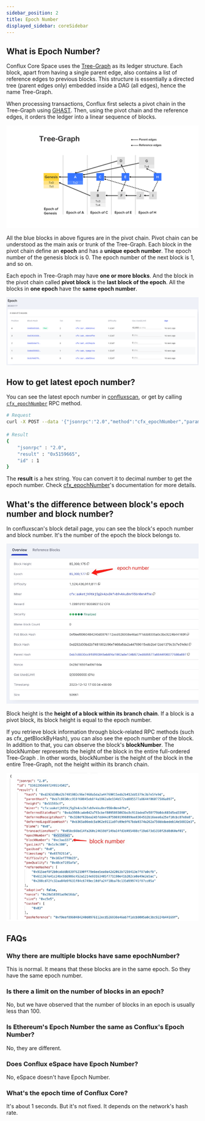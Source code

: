 ```yaml
---
sidebar_position: 2
title: Epoch Number
displayed_sidebar: coreSidebar
---
```


## What is Epoch Number?

Conflux Core Space uses the [Tree-Graph](/docs/general/conflux-basics/consensus-mechanisms/proof-of-work/tree-graph) as its ledger structure. Each block, apart from having a single parent edge, also contains a list of reference edges to previous blocks. This structure is essentially a directed tree (parent edges only) embedded inside a DAG (all edges), hence the name Tree-Graph.

When processing transactions, Conflux first selects a pivot chain in the Tree-Graph using [GHAST](https://confluxnetwork.medium.com/conflux-research-group-ghast-mechanism-adaptive-weight-ghast-explained-part-1-ffe8224a7282). Then, using the pivot chain and the reference edges, it orders the ledger into a linear sequence of blocks.

![](../../general/conflux-basics/img/tree_graph.jpg)

All the blue blocks in above figures are in the pivot chain. Pivot chain can be understood as the main axis or trunk of the Tree-Graph. Each block in the pivot chain define an **epoch** and has a **unique epoch number**. The epoch number of the genesis block is 0. The epoch number of the next block is 1, and so on.

Each epoch in Tree-Graph may have **one or more blocks**. And the block in the pivot chain called **pivot block** is the **last block of the epoch**. All the blocks in **one epoch** have the **same epoch number**.

![](./img/epoch-blocks.png)

## How to get latest epoch number?

You can see the latest epoch number in [confluxscan](https://confluxscan.io), or get by calling [`cfx_epochNumber`](/docs/core/build/json-rpc/cfx-namespace#cfx_epochnumber) RPC method.

```bash
# Request
curl -X POST --data '{"jsonrpc":"2.0","method":"cfx_epochNumber","params":["latest_mined"],"id":1}' -H "Content-Type: application/json" https://main.confluxrpc.com

# Result
{
    "jsonrpc" : "2.0",
    "result" : "0x5159665",
    "id" : 1
}
```

The **result** is a hex string. You can convert it to decimal number to get the epoch number. Check [cfx_epochNumber](/docs/core/build/json-rpc/cfx-namespace#cfx_epochnumber)'s documentation for more details.

## What's the difference between block's epoch number and block number?

In confluxscan's block detail page, you can see the block's epoch number and block number. It's the number of the epoch the block belongs to.

![](./img/epoch-number.jpg)

Block height is the **height of a block within its branch chain**. If a block is a pivot block, its block height is equal to the epoch number.

If you retrieve block information through block-related RPC methods (such as cfx_getBlockByHash), you can also see the epoch number of the block. In addition to that, you can observe the block's **blockNumber**. The blockNumber represents the height of the block in the entire full-ordered Tree-Graph . In other words, blockNumber is the height of the block in the entire Tree-Graph, not the height within its branch chain.

![](./img/block-block-number.jpg)

## FAQs

### Why there are multiple blocks have same epochNumber?

This is normal. It means that these blocks are in the same epoch. So they have the same epoch number.

### Is there a limit on the number of blocks in an epoch?

No, but we have observed that the number of blocks in an epoch is usually less than 100.

### Is Ethereum's Epoch Number the same as Conflux's Epoch Number?

No, they are different.

### Does Conflux eSpace have Epoch Number?

No, eSpace doesn't have Epoch Number.

### What's the epoch time of Conflux Core?

It's about 1 seconds. But it's not fixed. It depends on the network's hash rate.

